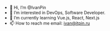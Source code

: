 - 👋 Hi, I’m @IvanPin
- 👀 I’m interested in DevOps, Software Developer.
- 🌱 I’m currently learning Vue.js, React, Next.js
- 📫 How to reach me
email: ivan@itpin.ru
